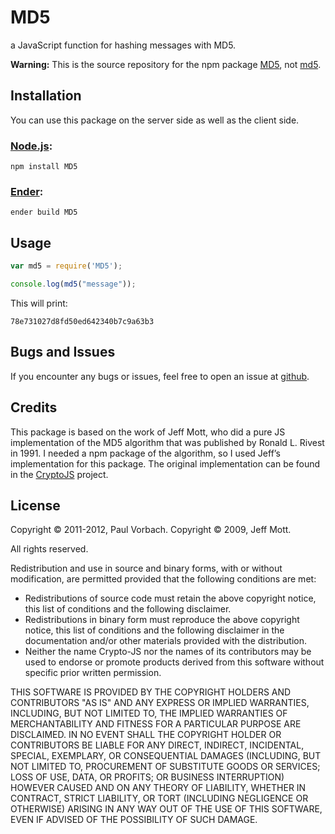 # MD5

a JavaScript function for hashing messages with MD5.

**Warning:** This is the source repository for the npm package
[MD5](http://search.npmjs.org/#/MD5), not [md5](http://search.npmjs.org/#/md5).

## Installation

You can use this package on the server side as well as the client side.

### [Node.js](http://nodejs.org/):

```
npm install MD5
```

### [Ender](http://ender.no.de/):

```
ender build MD5
```

## Usage

```javascript
var md5 = require('MD5');

console.log(md5("message"));
```

This will print:

```
78e731027d8fd50ed642340b7c9a63b3
```

## Bugs and Issues

If you encounter any bugs or issues, feel free to open an issue at
[github](https://github.com/pvorb/node-md5/issues).

## Credits

This package is based on the work of Jeff Mott, who did a pure JS implementation
of the MD5 algorithm that was published by Ronald L. Rivest in 1991. I needed a
npm package of the algorithm, so I used Jeff’s implementation for this package.
The original implementation can be found in the
[CryptoJS](http://code.google.com/p/crypto-js/) project.

## License

Copyright © 2011-2012, Paul Vorbach.
Copyright © 2009, Jeff Mott.

All rights reserved.

Redistribution and use in source and binary forms, with or without modification,
are permitted provided that the following conditions are met:

* Redistributions of source code must retain the above copyright notice, this
  list of conditions and the following disclaimer.
* Redistributions in binary form must reproduce the above copyright notice, this
  list of conditions and the following disclaimer in the documentation and/or
  other materials provided with the distribution.
* Neither the name Crypto-JS nor the names of its contributors may be used to
  endorse or promote products derived from this software without specific prior
  written permission.

THIS SOFTWARE IS PROVIDED BY THE COPYRIGHT HOLDERS AND CONTRIBUTORS "AS IS" AND
ANY EXPRESS OR IMPLIED WARRANTIES, INCLUDING, BUT NOT LIMITED TO, THE IMPLIED
WARRANTIES OF MERCHANTABILITY AND FITNESS FOR A PARTICULAR PURPOSE ARE
DISCLAIMED. IN NO EVENT SHALL THE COPYRIGHT HOLDER OR CONTRIBUTORS BE LIABLE FOR
ANY DIRECT, INDIRECT, INCIDENTAL, SPECIAL, EXEMPLARY, OR CONSEQUENTIAL DAMAGES
(INCLUDING, BUT NOT LIMITED TO, PROCUREMENT OF SUBSTITUTE GOODS OR SERVICES;
LOSS OF USE, DATA, OR PROFITS; OR BUSINESS INTERRUPTION) HOWEVER CAUSED AND ON
ANY THEORY OF LIABILITY, WHETHER IN CONTRACT, STRICT LIABILITY, OR TORT
(INCLUDING NEGLIGENCE OR OTHERWISE) ARISING IN ANY WAY OUT OF THE USE OF THIS
SOFTWARE, EVEN IF ADVISED OF THE POSSIBILITY OF SUCH DAMAGE.
